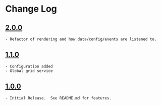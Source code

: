 # Change Log

## [2.0.0](https://ri-source.hci.utah.edu/hcidevs/hci-ng-grid/tags/v2.0.0)
    - Refactor of rendering and how data/config/events are listened to.

## [1.1.0](https://ri-source.hci.utah.edu/hcidevs/hci-ng-grid/tags/v1.1.0)
    - Configuration added
    - Global grid service

## [1.0.0](https://ri-source.hci.utah.edu/hcidevs/hci-ng-grid/tags/v1.0.0)
    - Initial Release.  See README.md for features.
